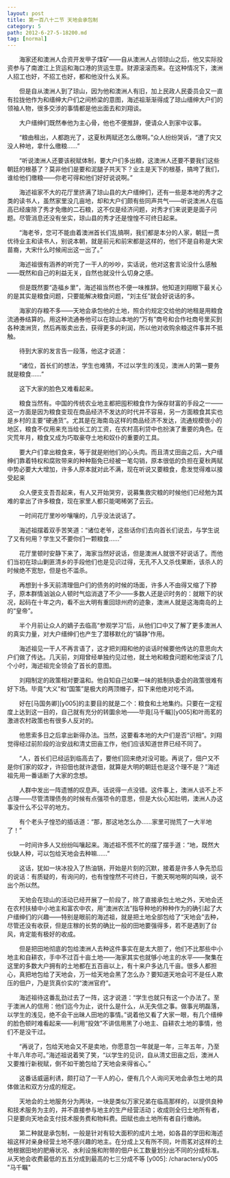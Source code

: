 ```yaml
---
layout: post
title: 第一百八十二节 天地会承包制
category: 5
path: 2012-6-27-5-18200.md
tag: [normal]
---
```


　　海家还和澳洲人合资开发甲子煤矿——自从澳洲人占领琼山之后，他又实际投资参与了南渡江上货运和海口港的货运生意。财源滚滚而来。在这种情况下，澳洲人招工也好，不招工也好，都和他没什么关系。

　　但是自从澳洲人到了琼山，因为他和澳洲人有旧，加上民政人民委员会又一直有拉拢他作为和缙绅大户们之间桥梁的意图，海述祖渐渐得成了琼山缙绅大户们的领袖人物，很多交涉的事情都是他出面去和刘翔谈。

　　大户缙绅们既然奉他为主心骨，他也不便推辞，便请众人到家中议事。

　　“粮由租出，人都跑光了，这夏秋两赋还怎么缴啊。”众人纷纷哭诉，“遭了灾又没人种地，拿什么缴粮……”

　　“听说澳洲人还要该税赋体制，要大户们多出粮，这澳洲人还要不要我们这些朝廷的根基了？莫非他们是要和泥腿子共天下？业主是天下的根基，搞垮了我们，谁给他们缴粮——你老可得和他们好好说说啊。”

　　海述祖家不大的花厅里挤满了琼山县的大户缙绅们，还有一些是本地的秀才之类的读书人，虽然家里没几亩地，却和大户们颇有些同声共气——听说澳洲人在临高已经废除了秀才免缴的二石粮，这不仅是经济问题，对秀才们来说更是面子问题。尽管消息还没有坐实，琼山县的秀才还是惶惶不可终日起来。

　　“海老爷，您可不能由着澳洲首长们乱搞啊，我们都是本分的人家，朝廷一贯优待业主和读书人，别说本朝，就是前元和前宋都是这样的，他们不是自称是大宋苗裔，大宋什么时候闹出这一出了。”

　　海述祖很有涵养的听完了一干人的吵吵，实话说，他对这套言论没什么感触——既然和自己的利益无关，自然也就没什么切身之感。

　　但是既然要“造福乡里”，海述祖当然也不便一味推辞。他知道刘翔眼下最关心的是其实是粮食问题，只要能解决粮食问题，“刘主任”就会好说话的多。

　　海家的存粮不多——天地会承包他的土地，照合约规定交给他的地租是用粮食流通券结算的。用这种流通券他可以在琼山本地的“万有”商号和合作社商号里买到各种澳洲货，然后再贩卖出去，获得更多的利润，所以他对收购余粮这件事并不抵触。

　　待到大家的发言告一段落，他这才说道：

　　“诸位，首长们的想法，学生也难猜，不过以学生的浅见，澳洲人的第一要务就是粮食……”

　　这下大家的脸色又难看起来。

　　粮食当然有。中国的传统农业地主都把囤积粮食作为保存财富的手段之一——这一方面是因为粮食变现在商品经济不发达的时代并不容易，另一方面粮食其实也是乡村的主要“硬通货”。尤其是在海南岛这样的商品经济不发达，流通规模很小的地区，粮食不仅用来充当给长工的工资，在农村高利贷中也扮演了重要的角色。在灾荒年月，粮食又成为巧取豪夺土地和奴仆的重要的工具。

　　要大户们拿出粮食来，等于就是剜他们的心头肉。而且清丈田亩之后，大户缙绅们靠着特权和腐败带来的种种豁免已经被一笔勾销，原本很低的负担在夏秋两赋中势必要大大增加，许多人原本就对此不满，现在听说又要粮食，愈发觉得难以接受起来

　　众人便支支吾吾起来，有人又开始哭穷，说募集救灾粮的时候他们已经勉为其难的拿出了许多粮食，现在家里人都只能喝稀粥了云云。

　　一时间花厅里吵吵嚷嚷的，几乎没法说话了。

　　海述祖摆着双手苦笑道：“诸位老爷，这些话你们去向首长们说去，与学生说了又有何用？学生又不要你们一颗粮食……”

　　花厅里顿时安静下来了，海家当然好说话，但是澳洲人就很不好说话了。而他们当初在琼山剿匪清乡的手段他们也是见识过得，无孔不入又杀伐果断，该杀人的时候绝不宽恕，但是也不滥杀。

　　再想到十多天前清理佃户们的债务的时候的场面，许多人不由得又缩了下脖子，原本群情汹汹众人顿时气焰消退了不少——多数人还是识时务的：就眼下的状况，起码在十年之内，看不出大明有重回琼州府的迹象，澳洲人就是这海南岛的上的“皇帝”。

　　半个月前让众人的嫡子去临高“参观学习”后，从他们口中又了解了更多澳洲人的真实力量，对大户缙绅们也产生了潜移默化的“镇静”作用。

　　海述祖见一干人不再言语了，这才把刘翔和他的谈话时候要他传达的意思向大户们做了传达。几天前，刘翔曾经单独约见过他，就土地和粮食问题和他深谈了几个小时，海述祖完全领会了首长的意图。

　　刘翔制定的政策相对要温和。他自知自己如果一味的抵制执委会的政策很难有好下场。毕竟“大义”和“国策”是极大的两顶帽子，扣下来他绝对吃不消。

　　好在[马国务卿][y005]的主要目的就是二个：粮食和土地集约。只要在一定程度上达到这一目的，自己就有充分的转圜余地——毕竟[马千瞩][y005]和叶雨茗的激进农村政策也有很多人反对的。

　　他思索多日之后拿出新得办法。当然，这要看本地的大户们是否“识相”。刘翔觉得经过前阶段的治安战和清丈田亩工作，他们应该知道世界已经不同了。

　　“人，首长们已经运到临高去了，要他们回来绝对没可能。再说了，佃户又不是你们家的奴才，许招佃也就许退佃，就算是大明的朝廷也是这个理不是？”海述祖先用一番话断了大家的念想。

　　人群中发出一阵遗憾的叹息声。话说得一点没错。这件事上，澳洲人谈不上不占理——尽管清理债务的时候有点强项令的意思，但是大伙心知肚明，澳洲人办这事没什么不公平的地方。

　　有个老头子惶恐的插话道：“那，那这地怎么办……家里可抛荒了一大半地了！”

　　一时间许多人又纷纷叫嚷起来。海述祖不慌不忙的摆了摆手道：“地，既然大伙缺人种，可以包给天地会去种嘛……”

　　这话，犹如一块冰投入了热油锅，开始是片刻的沉默，接着是许多人争先恐后的说话：有质疑的，有询问的，也有惶惶然不可终日，干脆天啊地啊的叫唤，说不出个所以然。

　　天地会在琼山的活动已经开展了一阶段了，除了直接承包土地之外，天地会还在农村扶植中小地主和富农中农，用“澳洲农法”指导种地的种种作为的确引起了大户缙绅们的兴趣——特别是眼前的海述祖，就是把土地全部包给了“天地会”去种，尽管还没有收获，但是庄稼的长势的确比一般的田地要强得多，若不是遇到了台风，肯定能有极好的收成。

　　但是把田地彻底的包给澳洲人去种这件事实在是太大胆了，他们不比那些中小地主和自耕农，手中不过百十亩土地——海家其实也就够小地主的水平——聚集在这里的多数大户拥有的土地都在五百亩以上，有十来户多达几千亩。很多人都担心，真把地包给了天地会，万一给天地会黑了怎么办？要知道天地会可不是任人欺压的佃户，乃是货真价实的“澳洲官府”。

　　海述祖待这番乱劲过去了一阵，这才说道：“学生也就只有这一个办法了。至于澳洲人的信用：他们迄今为止，说什么是什么，从无失信之事。做事光明磊落，以学生的浅见，绝不会干出昧人田地的事情。”说着他又看了大家一眼，有几个缙绅的脸色顿时难看起来——利用“投效”不讲信用黑了小地主、自耕农土地的事情，他们不是没干过。

　　“再说了，包给天地会又不是卖地，你愿意包一年就是一年，三年五年，乃至十年八年亦可。”海述祖说着笑了笑，“以学生的见识，自从清丈田亩之后，澳洲人又要推行新税赋，倒不如干脆包给了天地会来得省心。”

　　这番话威逼利诱，颇打动了一干人的心，便有几个人询问天地会承包土地的具体做法和双方分成的规定。

　　天地会的土地服务分为两块，一块是类似万家兄弟在临高那样的，以提供良种和技术服务为主的，并不直接参与地主的生产经营活动；收成则全归土地所有者，只是要向天地会支付技术服务费和物料费。田赋也由土地所有者自行缴纳。

　　第二种就是承包制，一般是针对有较大面积的成片土地，如各县的学田和海述祖这样对亲身经营土地不感兴趣的地主。在分成上又有所不同，叶雨茗对这样的土地根据田地的肥瘠状况、水利设施和附带的佃户长工数量划分出不同的分成标准。从天地会收费最低的五五分成到最高的七三分成不等
[y005]: /characters/y005 "马千瞩"
